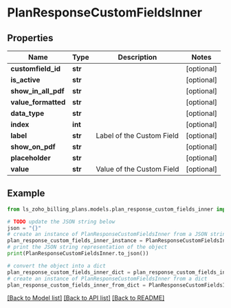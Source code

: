 # PlanResponseCustomFieldsInner


## Properties

Name | Type | Description | Notes
------------ | ------------- | ------------- | -------------
**customfield_id** | **str** |  | [optional] 
**is_active** | **str** |  | [optional] 
**show_in_all_pdf** | **str** |  | [optional] 
**value_formatted** | **str** |  | [optional] 
**data_type** | **str** |  | [optional] 
**index** | **int** |  | [optional] 
**label** | **str** | Label of the Custom Field | [optional] 
**show_on_pdf** | **str** |  | [optional] 
**placeholder** | **str** |  | [optional] 
**value** | **str** | Value of the Custom Field | [optional] 

## Example

```python
from ls_zoho_billing_plans.models.plan_response_custom_fields_inner import PlanResponseCustomFieldsInner

# TODO update the JSON string below
json = "{}"
# create an instance of PlanResponseCustomFieldsInner from a JSON string
plan_response_custom_fields_inner_instance = PlanResponseCustomFieldsInner.from_json(json)
# print the JSON string representation of the object
print(PlanResponseCustomFieldsInner.to_json())

# convert the object into a dict
plan_response_custom_fields_inner_dict = plan_response_custom_fields_inner_instance.to_dict()
# create an instance of PlanResponseCustomFieldsInner from a dict
plan_response_custom_fields_inner_from_dict = PlanResponseCustomFieldsInner.from_dict(plan_response_custom_fields_inner_dict)
```
[[Back to Model list]](../README.md#documentation-for-models) [[Back to API list]](../README.md#documentation-for-api-endpoints) [[Back to README]](../README.md)



